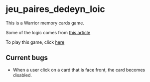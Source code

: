 # jeu_paires_dedeyn_loic
This is a Warrior memory cards game.

Some of the logic comes from [this article](https://dev.to/javascriptacademy/creating-a-memory-card-game-with-html-css-and-javascript-57g1)

To play this game, click [here](https://loddaa.github.io/jeu_paires_dedeyn_loic/) 

## Current bugs

- When a user click on a card that is face front, the card becomes disabled.
